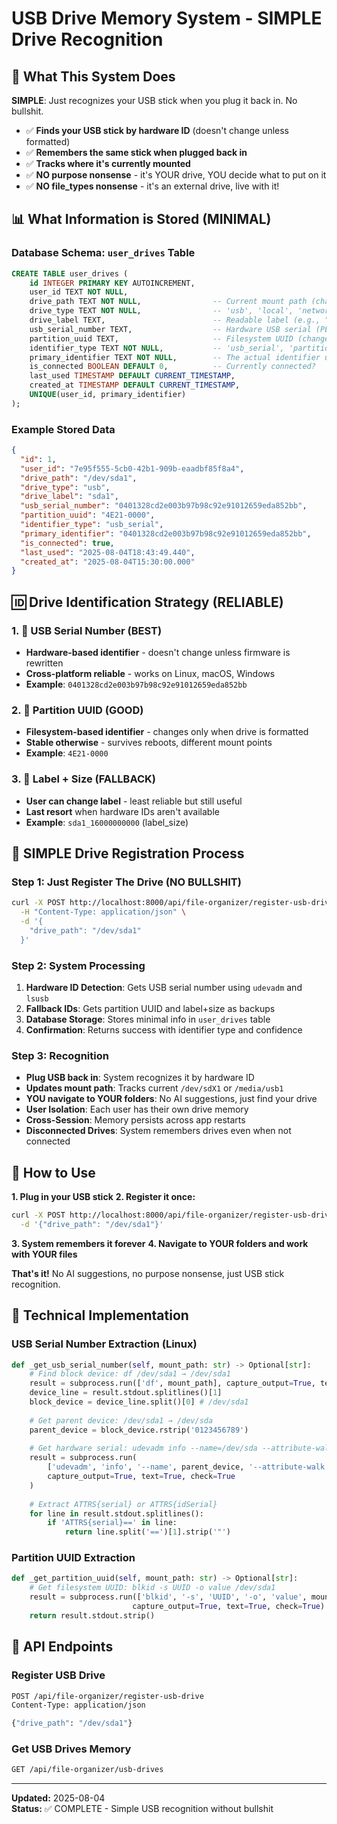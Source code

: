 # USB Drive Memory System - SIMPLE Drive Recognition

## 🎯 **What This System Does**

**SIMPLE**: Just recognizes your USB stick when you plug it back in. No bullshit.

- ✅ **Finds your USB stick by hardware ID** (doesn't change unless formatted)  
- ✅ **Remembers the same stick when plugged back in**
- ✅ **Tracks where it's currently mounted**
- ✅ **NO purpose nonsense** - it's YOUR drive, YOU decide what to put on it
- ✅ **NO file_types nonsense** - it's an external drive, live with it!

## 📊 **What Information is Stored (MINIMAL)**

### **Database Schema: `user_drives` Table**

```sql
CREATE TABLE user_drives (
    id INTEGER PRIMARY KEY AUTOINCREMENT,
    user_id TEXT NOT NULL,
    drive_path TEXT NOT NULL,                -- Current mount path (changes)
    drive_type TEXT NOT NULL,                -- 'usb', 'local', 'network', 'cloud'
    drive_label TEXT,                        -- Readable label (e.g., "sda1")
    usb_serial_number TEXT,                  -- Hardware USB serial (PERMANENT ID)
    partition_uuid TEXT,                     -- Filesystem UUID (changes on format)
    identifier_type TEXT NOT NULL,           -- 'usb_serial', 'partition_uuid', 'label_size'
    primary_identifier TEXT NOT NULL,        -- The actual identifier used
    is_connected BOOLEAN DEFAULT 0,          -- Currently connected?
    last_used TIMESTAMP DEFAULT CURRENT_TIMESTAMP,
    created_at TIMESTAMP DEFAULT CURRENT_TIMESTAMP,
    UNIQUE(user_id, primary_identifier)
);
```

### **Example Stored Data**

```json
{
  "id": 1,
  "user_id": "7e95f555-5cb0-42b1-909b-eaadbf85f8a4",
  "drive_path": "/dev/sda1",
  "drive_type": "usb",
  "drive_label": "sda1",
  "usb_serial_number": "0401328cd2e003b97b98c92e91012659eda852bb",
  "partition_uuid": "4E21-0000",
  "identifier_type": "usb_serial",
  "primary_identifier": "0401328cd2e003b97b98c92e91012659eda852bb",
  "is_connected": true,
  "last_used": "2025-08-04T18:43:49.440",
  "created_at": "2025-08-04T15:30:00.000"
}
```

## 🆔 **Drive Identification Strategy (RELIABLE)**

### **1. 🥇 USB Serial Number (BEST)**
- **Hardware-based identifier** - doesn't change unless firmware is rewritten
- **Cross-platform reliable** - works on Linux, macOS, Windows
- **Example**: `0401328cd2e003b97b98c92e91012659eda852bb`

### **2. 🥈 Partition UUID (GOOD)**  
- **Filesystem-based identifier** - changes only when drive is formatted
- **Stable otherwise** - survives reboots, different mount points
- **Example**: `4E21-0000`

### **3. 🥉 Label + Size (FALLBACK)**
- **User can change label** - least reliable but still useful
- **Last resort** when hardware IDs aren't available
- **Example**: `sda1_16000000000` (label_size)

## 🔄 **SIMPLE Drive Registration Process**

### **Step 1: Just Register The Drive (NO BULLSHIT)**
```bash
curl -X POST http://localhost:8000/api/file-organizer/register-usb-drive \
  -H "Content-Type: application/json" \
  -d '{
    "drive_path": "/dev/sda1"
  }'
```

### **Step 2: System Processing**
1. **Hardware ID Detection**: Gets USB serial number using `udevadm` and `lsusb`
2. **Fallback IDs**: Gets partition UUID and label+size as backups
3. **Database Storage**: Stores minimal info in `user_drives` table  
4. **Confirmation**: Returns success with identifier type and confidence

### **Step 3: Recognition**
- **Plug USB back in**: System recognizes it by hardware ID
- **Updates mount path**: Tracks current `/dev/sdX1` or `/media/usb1`
- **YOU navigate to YOUR folders**: No AI suggestions, just find your drive
- **User Isolation**: Each user has their own drive memory
- **Cross-Session**: Memory persists across app restarts
- **Disconnected Drives**: System remembers drives even when not connected

## 📱 **How to Use**

**1. Plug in your USB stick**
**2. Register it once:**
```bash
curl -X POST http://localhost:8000/api/file-organizer/register-usb-drive \
  -d '{"drive_path": "/dev/sda1"}'
```
**3. System remembers it forever**
**4. Navigate to YOUR folders and work with YOUR files**

**That's it!** No AI suggestions, no purpose nonsense, just USB stick recognition.

## 🔧 **Technical Implementation**

### **USB Serial Number Extraction (Linux)**
```python
def _get_usb_serial_number(self, mount_path: str) -> Optional[str]:
    # Find block device: df /dev/sda1 → /dev/sda1
    result = subprocess.run(['df', mount_path], capture_output=True, text=True, check=True)
    device_line = result.stdout.splitlines()[1]
    block_device = device_line.split()[0] # /dev/sda1
    
    # Get parent device: /dev/sda1 → /dev/sda  
    parent_device = block_device.rstrip('0123456789')
    
    # Get hardware serial: udevadm info --name=/dev/sda --attribute-walk
    result = subprocess.run(
        ['udevadm', 'info', '--name', parent_device, '--attribute-walk'],
        capture_output=True, text=True, check=True
    )
    
    # Extract ATTRS{serial} or ATTRS{idSerial}
    for line in result.stdout.splitlines():
        if 'ATTRS{serial}==' in line:
            return line.split('==')[1].strip('"')
```

### **Partition UUID Extraction**
```python
def _get_partition_uuid(self, mount_path: str) -> Optional[str]:
    # Get filesystem UUID: blkid -s UUID -o value /dev/sda1
    result = subprocess.run(['blkid', '-s', 'UUID', '-o', 'value', mount_path], 
                           capture_output=True, text=True, check=True)
    return result.stdout.strip()
```

## 📁 **API Endpoints**

### **Register USB Drive**
```bash
POST /api/file-organizer/register-usb-drive
Content-Type: application/json

{"drive_path": "/dev/sda1"}
```

### **Get USB Drives Memory**
```bash
GET /api/file-organizer/usb-drives
```

---

**Updated:** 2025-08-04  
**Status:** ✅ COMPLETE - Simple USB recognition without bullshit 